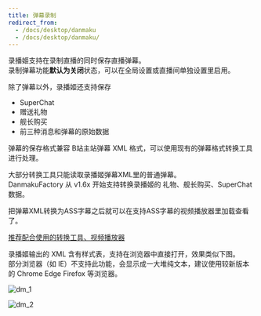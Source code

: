 ```yaml
---
title: 弹幕录制
redirect_from:
  - /docs/desktop/danmaku
  - /docs/desktop/danmaku/
---
```


录播姬支持在录制直播的同时保存直播弹幕。  
录制弹幕功能**默认为关闭**状态，可以在全局设置或直播间单独设置里启用。

除了弹幕以外，录播姬还支持保存

- SuperChat
- 赠送礼物
- 舰长购买
- 前三种消息和弹幕的原始数据

弹幕的保存格式兼容 B站主站弹幕 XML 格式，可以使用现有的弹幕格式转换工具进行处理。

大部分转换工具只能读取录播姬弹幕XML里的普通弹幕。  
DanmakuFactory 从 v1.6x 开始支持转换录播姬的 礼物、舰长购买、SuperChat 数据。

把弹幕XML转换为ASS字幕之后就可以在支持ASS字幕的视频播放器里加载查看了。

[推荐配合使用的转换工具、视频播放器](/docs/basic/related/)

录播姬输出的 XML 含有样式表，支持在浏览器中直接打开，效果类似下图。  
部分浏览器（如 IE）不支持此功能，会显示成一大堆纯文本，建议使用较新版本的 Chrome Edge Firefox 等浏览器。

![dm_1](/img/docs_dm_1.png)

![dm_2](/img/docs_dm_2.png)
